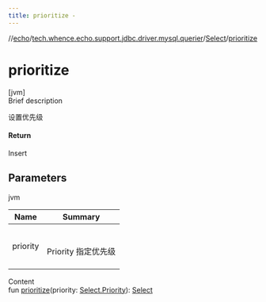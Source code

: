 ```yaml
---
title: prioritize -
---
```

//[echo](../../index.md)/[tech.whence.echo.support.jdbc.driver.mysql.querier](../index.md)/[Select](index.md)/[prioritize](prioritize.md)



# prioritize  
[jvm]  
Brief description  


设置优先级



#### Return  


Insert



## Parameters  
  
jvm  
  
|  Name|  Summary| 
|---|---|
| priority| <br><br>Priority 指定优先级<br><br>
  
  
Content  
fun [prioritize](prioritize.md)(priority: [Select.Priority](-priority/index.md)): [Select](index.md)  



